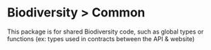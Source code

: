 # Biodiversity > Common

This package is for shared Biodiversity code, such as global types or functions (ex: types used in contracts between the API & website)
